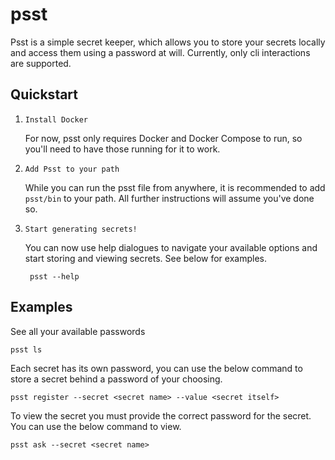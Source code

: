 # psst
Psst is a simple secret keeper, which allows you to store your secrets locally and access them using a password at will. Currently, only cli interactions are supported.

## Quickstart

1. `Install Docker` 

    For now, psst only requires Docker and Docker Compose to run, so you'll need to have those running for it to work.

2. `Add Psst to your path`

    While you can run the psst file from anywhere, it is recommended to add `psst/bin` to your path. All further instructions will assume you've done so.

3. `Start generating secrets!`

    You can now use help dialogues to navigate your available options and start storing and viewing secrets. See below for examples.
    
   ```commandline
    psst --help
    ```
   
## Examples

See all your available passwords

```commandline
psst ls
```

Each secret has its own password, you can use the below command to store a secret behind a password of your choosing.

```commandline
psst register --secret <secret name> --value <secret itself>
```

To view the secret you must provide the correct password for the secret. You can use the below command to view.

```commandline
psst ask --secret <secret name>
```
 

